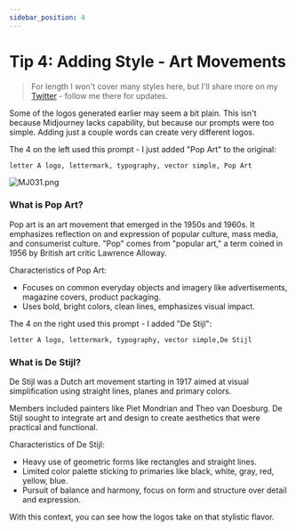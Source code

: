 ```yaml
---
sidebar_position: 4
---
```


# Tip 4: Adding Style - Art Movements

> For length I won't cover many styles here, but I'll share more on my [Twitter](https://twitter.com/hellojimmywong) - follow me there for updates.

Some of the logos generated earlier may seem a bit plain. This isn't because Midjourney lacks capability, but because our prompts were too simple. Adding just a couple words can create very different logos.

The 4 on the left used this prompt - I just added "Pop Art" to the original:

```other
letter A logo, lettermark, typography, vector simple, Pop Art
```

![MJ031.png](https://res.craft.do/user/full/d845172f-becd-4255-bf79-d722098b2d83/doc/15EA26B6-9B49-4076-B8D8-DFE53ABD52C8/8A4D874C-EC41-40D0-B6CC-3BE64BF86D8C_2/s6gX0xQ1bLlOpxf7nWTvF5dxtj97VLXhayhDBTJxOA8z/MJ031.png)

### What is Pop Art?

Pop art is an art movement that emerged in the 1950s and 1960s. It emphasizes reflection on and expression of popular culture, mass media, and consumerist culture. "Pop" comes from "popular art," a term coined in 1956 by British art critic Lawrence Alloway.

Characteristics of Pop Art:

- Focuses on common everyday objects and imagery like advertisements, magazine covers, product packaging.
- Uses bold, bright colors, clean lines, emphasizes visual impact.

The 4 on the right used this prompt - I added "De Stijl":

```other
letter A logo, lettermark, typography, vector simple,De Stijl
```

### What is De Stijl?

De Stijl was a Dutch art movement starting in 1917 aimed at visual simplification using straight lines, planes and primary colors.

Members included painters like Piet Mondrian and Theo van Doesburg. De Stijl sought to integrate art and design to create aesthetics that were practical and functional.

Characteristics of De Stijl:

- Heavy use of geometric forms like rectangles and straight lines.
- Limited color palette sticking to primaries like black, white, gray, red, yellow, blue.
- Pursuit of balance and harmony, focus on form and structure over detail and expression.

With this context, you can see how the logos take on that stylistic flavor.

